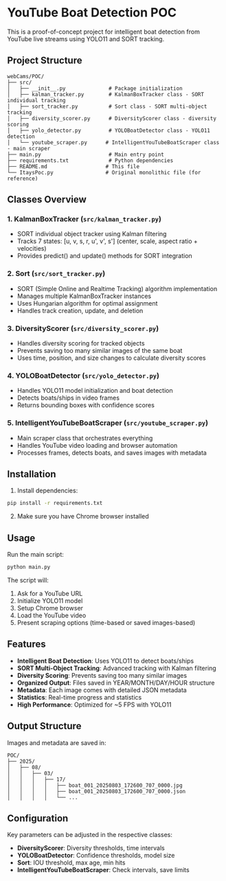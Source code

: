 # YouTube Boat Detection POC

This is a proof-of-concept project for intelligent boat detection from YouTube live streams using YOLO11 and SORT tracking.

## Project Structure

```
webCams/POC/
├── src/
│   ├── __init__.py              # Package initialization
│   ├── kalman_tracker.py        # KalmanBoxTracker class - SORT individual tracking
│   ├── sort_tracker.py          # Sort class - SORT multi-object tracking
│   ├── diversity_scorer.py      # DiversityScorer class - diversity scoring
│   ├── yolo_detector.py         # YOLOBoatDetector class - YOLO11 detection
│   └── youtube_scraper.py      # IntelligentYouTubeBoatScraper class - main scraper
├── main.py                      # Main entry point
├── requirements.txt             # Python dependencies
├── README.md                   # This file
└── ItaysPoc.py                 # Original monolithic file (for reference)
```

## Classes Overview

### 1. KalmanBoxTracker (`src/kalman_tracker.py`)
- SORT individual object tracker using Kalman filtering
- Tracks 7 states: [u, v, s, r, u', v', s'] (center, scale, aspect ratio + velocities)
- Provides predict() and update() methods for SORT integration

### 2. Sort (`src/sort_tracker.py`)
- SORT (Simple Online and Realtime Tracking) algorithm implementation
- Manages multiple KalmanBoxTracker instances
- Uses Hungarian algorithm for optimal assignment
- Handles track creation, update, and deletion

### 3. DiversityScorer (`src/diversity_scorer.py`)
- Handles diversity scoring for tracked objects
- Prevents saving too many similar images of the same boat
- Uses time, position, and size changes to calculate diversity scores

### 4. YOLOBoatDetector (`src/yolo_detector.py`)
- Handles YOLO11 model initialization and boat detection
- Detects boats/ships in video frames
- Returns bounding boxes with confidence scores

### 5. IntelligentYouTubeBoatScraper (`src/youtube_scraper.py`)
- Main scraper class that orchestrates everything
- Handles YouTube video loading and browser automation
- Processes frames, detects boats, and saves images with metadata

## Installation

1. Install dependencies:
```bash
pip install -r requirements.txt
```

2. Make sure you have Chrome browser installed

## Usage

Run the main script:
```bash
python main.py
```

The script will:
1. Ask for a YouTube URL
2. Initialize YOLO11 model
3. Setup Chrome browser
4. Load the YouTube video
5. Present scraping options (time-based or saved images-based)

## Features

- **Intelligent Boat Detection**: Uses YOLO11 to detect boats/ships
- **SORT Multi-Object Tracking**: Advanced tracking with Kalman filtering
- **Diversity Scoring**: Prevents saving too many similar images
- **Organized Output**: Files saved in YEAR/MONTH/DAY/HOUR structure
- **Metadata**: Each image comes with detailed JSON metadata
- **Statistics**: Real-time progress and statistics
- **High Performance**: Optimized for ~5 FPS with YOLO11

## Output Structure

Images and metadata are saved in:
```
POC/
├── 2025/
│   ├── 08/
│   │   ├── 03/
│   │   │   ├── 17/
│   │   │   │   ├── boat_001_20250803_172600_707_0000.jpg
│   │   │   │   ├── boat_001_20250803_172600_707_0000.json
│   │   │   │   └── ...
```

## Configuration

Key parameters can be adjusted in the respective classes:
- **DiversityScorer**: Diversity thresholds, time intervals
- **YOLOBoatDetector**: Confidence thresholds, model size
- **Sort**: IOU threshold, max age, min hits
- **IntelligentYouTubeBoatScraper**: Check intervals, save limits
